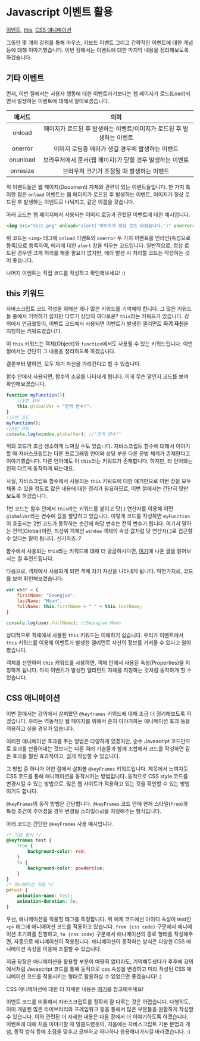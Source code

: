 # Javascript 이벤트 활용
[이벤트](https://www.w3schools.com/js/js_events_examples.asp), [this](https://www.w3schools.com/js/js_this.asp), [CSS 애니메이션](https://www.w3schools.com/css/css3_animations.asp)

그동안 몇 개의 강의를 통해 마우스, 키보드 이벤트 그리고 간략적인 이벤트에 대한 개념 등에 대해 이야기했습니다. 이번 장에서는 이벤트에 대한 마지막 내용을 정리해보도록 하겠습니다.

## 기타 이벤트
먼저, 이번 절에서는 사용자 행동에 대한 이벤트라기보다는 웹 페이지가 로드(Load)되면서 발생하는 이벤트에 대해서 알아보겠습니다.

메서드|의미
|:-:|:-:|
onload|페이지가 로드된 후 발생하는 이벤트/이미지가 로드된 후 발생하는 이벤트
onerror|이미지 로딩중 에러가 생길 경우에 발생하는 이벤트 
onunload|브라우저에서 문서(웹 페이지)가 닫힐 경우 발생하는 이벤트
onresize|브라우저 크기가 조절될 때 발생하는 이벤트

위 이벤트들은 웹 페이지(Document) 자체와 관련이 있는 이벤트들입니다. 한 가지 특이한 점은 `onload` 이벤트는 웹 페이지가 로드된 후 발생하는 이벤트, 이미지가 정상 로드된 후 발생하는 이벤트로 나눠지고, 같은 이름을 갖습니다. 

아래 코드는 웹 페이지에서 사용되는 이미지 로딩과 관련된 이벤트에 대한 예시입니다.
```html
<img src="test.png" onload="alert('이미지가 정상 로드 되었습니다.')" onerror="alert('이미지를 불러오는 데 문제가 있습니다.')">
```
위 코드는 `<img>` 태그에 `onload` 이벤트와 `onerror` 두 가지 이벤트를 인라인(속성으로 등록)으로 등록하여, 에러에 대한 `alert` 창을 띄우는 코드입니다. 일반적으로, 정상 로드된 경우엔 크게 처리를 해줄 필요가 없지만, 에러 발생 시 처리할 코드는 작성하는 것이 좋습니다.

나머지 이벤트는 직접 코드를 작성하고 확인해보세요! :)

## this 키워드
자바스크립트 코드 작성을 위해선 꽤나 많은 키워드를 기억해야 합니다. 그 많은 키워드들 중에서 기억하기 쉽지만 다루기 상당히 까다로운? `this`라는 키워드가 있습니다. 강의에서 언급했듯이, 이벤트 코드에서 사용되면 이벤트가 발생한 엘리먼트 **자기 자신**을 지칭하는 키워드였습니다.

이 `this` 키워드는 객체(Object)와 `function`에서도 사용될 수 있는 키워드입니다. 이번 절에서는 간단히 그 내용을 정리하도록 하겠습니다.

결론부터 말하면, 모두 자기 자신을 가리킨다고 할 수 있습니다.

함수 안에서 사용되면, 함수의 소유를 나타내게 됩니다. 이게 무슨 말인지 코드를 보며 확인해보겠습니다.
```javascript
function myFunction(){
    //1번 코드
    this.globalVar = "전역 변수!";
}
//2번 코드
myFunction();
//3번 코드
console.log(window.globalVar); //"전역 변수!"
```
위의 코드가 조금 생소하게 느껴질 수도 있습니다. 자바스크립트 함수에 대해서 이야기할 때 자바스크립트는 다른 프로그래밍 언어와 상당 부분 다른 문법 체계가 존재한다고 이야기했습니다. 다른 언어에도 이 `this`라는 키워드가 존재합니다. 하지만, 타 언어와는 전혀 다르게 동작하게 되는데요. 

사실, 자바스크립트 함수에서 사용되는 `this` 키워드에 대한 얘기만으로 이번 장을 모두 채울 수 있을 정도로 많은 내용에 대한 정리가 필요하므로, 이번 절에서는 간단히 맛만 보도록 하겠습니다. 

1번 코드는 함수 안에서 `this`라는 키워드를 붙이고 닷(.) 연산자를 이용해 어떤 `globalVar`라는 변수에 값을 할당하고 있습니다. 이렇게 코드를 작성하면 `myFunction`이 호출되는 2번 코드가 동작하는 순간에 해당 변수는 전역 변수가 됩니다. 여기서 말하는 전역(Global)이란, 최상위 객체인 `window` 객체의 속성 값처럼 닷 연산자(.)로 접근할 수 있다는 말이 됩니다. 신기하죠..? 

함수에서 사용되는 `this`라는 키워드에 대해 더 궁금하시다면, [여기](https://github.com/FEDevelopers/tech.description/wiki/%EC%9E%90%EB%B0%94%EC%8A%A4%ED%81%AC%EB%A6%BD%ED%8A%B8%EC%97%90%EC%84%9C-%EC%82%AC%EC%9A%A9%EB%90%98%EB%8A%94-this%EC%97%90-%EB%8C%80%ED%95%9C-%EC%84%A4%EB%AA%85-1#1-this%EC%97%90-%EB%8C%80%ED%95%9C-%EB%AF%B8%EC%8A%A4%ED%84%B0%EB%A6%AC)에 나온 글을 읽어보시는 걸 추천드립니다.

다음으로, 객체에서 사용되게 되면 객체 자기 자신을 나타내게 됩니다. 마찬가지로, 코드를 보며 확인해보겠습니다.
```javascript
var user = {
    firstName: "Seongjae",
    lastName: "Moon",
    fullName: this.firstName + " " + this.lastName;
}

console.log(user.fullName); //Seongjae Moon
```
상대적으로 객체에서 사용된 `this` 키워드는 이해하기 쉽습니다. 우리가 이벤트에서 `this` 키워드를 이용해 이벤트가 발생한 엘리먼트 자신의 정보를 가져올 수 있다고 알아봤습니다. 

객체를 선언하며 `this` 키워드를 사용하면, 객체 안에서 사용된 속성(Properties)을 지칭하게 됩니다. 마치 이벤트가 발생한 엘리먼트 자체를 지칭하는 것처럼 동작하게 할 수 있습니다. 

## CSS 애니메이션
이번 절에서는 강의에서 살펴봤던 `@keyframes` 키워드에 대해 조금 더 정리해보도록 하겠습니다. 우리는 역동적인 웹 페이지를 위해서 흔히 이야기하는 애니메이션 효과 등을 적용하고 싶을 경우가 있습니다. 

이러한 애니메이션 효과를 주는 방법은 다양하게 있겠지만, 순수 Javascript 코드만으로 효과를 만들어내는 것보다는 다른 여러 기술들과 함께 조합해서 코드를 작성하면 같은 효과를 훨씬 효과적이고, 쉽게 작성할 수 있습니다. 

그 방법 중 하나가 이번 절에서 살펴볼 `@keyFrames` 키워드입니다. 제목에서 느껴지듯 CSS 코드를 통해 애니메이션을 동작시키는 방법입니다. 동적으로 CSS style 코드를 변경시킬 수 있는 방법으로, 많은 웹 사이트가 적용하고 있는 것을 확인할 수 있는 방법이기도 합니다. 

`@keyFrames`의 동작 방법은 간단합니다. `@keyFrames` 코드 안에 현재 스타일(`from`)과 특정 조건이 주어졌을 경우 변경될 스타일(`to`)을 지정해주는 형식입니다. 

아래 코드는 간단한 `@keyFrames` 사용 예시입니다.
```css
/* 기본 형식 */
@keyframes test {
    from {
        background-color: red;
    }
    to {
        background-color: powderblue;
    }
}
/* 애니메이션 적용 */
p#test {
    animation-name: test;
    animation-duration: 5s;
}
``` 
우선, 애니메이션을 적용할 태그를 특정합니다. 위 예제 코드에선 아이디 속성이 test인 `<p>` 태그에 애니메이션 코드를 적용하고 있습니다. `from {css code}` 구문에서 애니메이션 초기화를 진행하고, `to {css code}` 구문에서 애니메이션의 종료 형태를 작성해주면, 자동으로 애니메이션이 적용됩니다. 애니메이션이 동작하는 방식은 다양한 CSS 애니메이션 속성을 이용해 조절할 수 있습니다. 

지금 당장은 애니메이션을 활용할 부분이 마땅히 없더라도, 기억해두셨다가 추후에 강의에서처럼 Javascript 코드를 통해 동적으로 css 속성을 변경하고 미리 작성된 CSS 애니메이션 코드를 적용시키는 형태로 활용하실 수 있었으면 좋겠습니다! :) 

CSS 애니메이션에 대한 더 자세한 내용은 [여기](https://www.w3schools.com/css/css3_animations.asp)를 참고해주세요! 

이벤트 코드를 비롯해서 자바스크립트를 정확히 잘 다루는 것은 어렵습니다. 다행히도, 이미 개발된 많은 라이브러리와 프레임워크 등을 통해서 많은 부분들을 원활하게 작성할 수 있습니다. 이와 관련된 더 자세한 내용은 다음 장에서 더 이야기하도록 하겠습니다. 이벤트에 대해 처음 이야기할 때 말씀드렸듯이, 처음에는 자바스크립트 기본 문법과 개념, 동작 방식 등에 초점을 맞추고 공부하고 하나하나 응용해나가시길 바라겠습니다. :)